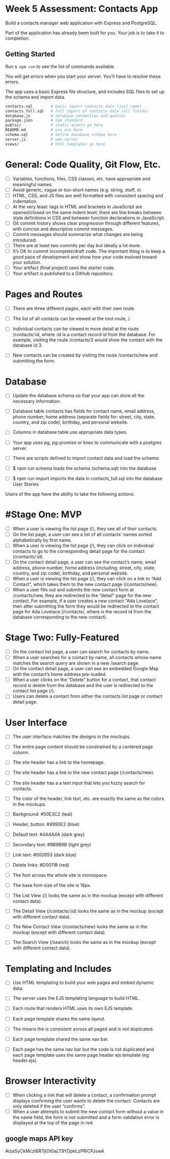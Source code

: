 # Week 5 Assessment: Contacts App

Build a contacts manager web application with Express and PostgreSQL.

Part of the application has already been built for you. Your job is to take it to completion.

## Getting Started

Run `$ npm run` to see the list of commands available.

You will get errors when you start your server. You'll have to resolve these errors.

The app uses a basic Express file structure, and includes SQL files to set up the schema and import data.

```sh
contacts.sql        # basic import contacts data (just name)
contacts_full.sql   # full import of contacts data (all fields)
database.js         # database connection and queries
package.json        # npm standard
public/             # static assets go here
README.md           # you are here
schema.sql          # define database schema here
server.js           # web server
views/              # html templates go here
```
# General: Code Quality, Git Flow, Etc.

- [ ] Variables, functions, files, CSS classes, etc. have appropriate and meaningful names. 
- [ ] Avoid generic, vague or too-short names (e.g. string, stuff, x)
- [ ]  HTML, CSS, and JS files are well formatted with consistent spacing and indentation. 
- [ ] At the very least: tags in HTML and brackets in JavaScript are opened/closed on the same indent level; there are line breaks between style definitions in CSS and between function declarations in JavaScript.
- [ ]  Git commit history shows clear progression through different features, with concise and descriptive commit messages. 
- [ ] Commit messages should summarize what changes are being introduced.
- [ ]  There are at least two commits per day but ideally a lot more. 
- [ ] It’s OK to commit incomplete/draft code. The important thing is to keep a good pace of development and show how your code evolved toward your solution.
- [ ]  Your artifact (final project) uses the starter code.
- [ ]  Your artifact is published to a GitHub repository.

# Pages and Routes

- [ ] There are three different pages, each with their own route.

- [ ] The list of all contacts can be viewed at the root route, /.
- [ ] Individual contacts can be viewed in more detail at the route /contacts/:id, where :id is a contact record id from the database. 
For example, visiting the route /contacts/3 would show the contact with the database id 3.
- [ ] New contacts can be created by visiting the route /contacts/new and submitting the form.
# Database

- [ ] Update the database schema so that your app can store all the necessary information.
- [ ] Database table contacts has fields for contact name, email address, phone number, home address (separate fields for: street, city, state, country, and zip code), birthday, and personal website.
- [ ] Columns in database table use appropriate data types.
- [ ] Your app uses pg, pg-promise or knex to communicate with a postgres server.
- [ ] There are scripts defined to import contact data and load the schema:

- [ ] $ npm run schema loads the schema (schema.sql) into the database
- [ ] $ npm run import imports the data in contacts_full.sql into the database
User Stories

Users of the app have the ability to take the following actions:

# #Stage One: MVP

 - [ ] When a user is viewing the list page (/), they see all of their contacts.
 - [ ] On the list page, a user can see a list of all contacts’ names sorted alphabetically by first name.
 - [ ] When a user is viewing the list page (/), they can click on individual contacts to go to the corresponding detail page for the contact (/contacts/:id).
 - [ ] On the contact detail page, a user can see the contact’s name, email address, phone number, home address (including: street, city, state, country, and zip code), birthday, and personal website.
 - [ ] When a user is viewing the list page (/), they can click on a link to “Add Contact”, which takes them to the new contact page (/contacts/new).
 - [ ] When a user fills out and submits the new contact form at /contacts/new, they are redirected to the “detail” page for the new contact. 
For example, if a user creates a new contact “Ada Lovelace”, then after submitting the form they would be redirected to the contact page for Ada Lovelace (/contacts/<id>, where <id> is the record id from the database corresponding to the new contact).

# Stage Two: Fully-Featured

 - [ ] On the contact list page, a user can search for contacts by name.
 - [ ] When a user searches for a contact by name, all contacts whose name matches the search query are shown in a new /search page.
 - [ ] On the contact detail page, a user can see an embedded Google Map with the contact’s home address pre-loaded.
 - [ ] When a user clicks on the “Delete” button for a contact, that contact record is delete from the database and the user is redirected to the contact list page (/).
 - [ ] Users can delete a contact from either the contacts list page or contact detail page.

# User Interface

- [ ] The user interface matches the designs in the mockups.

- [ ]  The entire page content should be constrained by a centered page column.
- [ ]  The site header has a link to the homepage.
- [ ]  The site header has a link to the new contact page (/contacts/new).
- [ ]  The site header has a a text input that lets you fuzzy search for contacts.
- [ ]  The color of the header, link text, etc. are exactly the same as the colors in the mockups.
- [ ]  Background: #50E3C2 (teal)
- [ ]  Header, button: #4990E2 (blue)
- [ ]  Default text: #4A4A4A (dark grey)
- [ ]  Secondary text: #9B9B9B (light grey)
- [ ]  Link text: #002653 (dark blue)
- [ ]  Delete links: #D0011B (red)
- [ ]  The font across the whole site is monospace.
- [ ]  The base font-size of the site is 16px.
- [ ]  The List View (/) looks the same as in the mockup (except with different contact data).
- [ ]  The Detail View (/contacts/:id) looks the same as in the mockup (except with different contact data).
- [ ]  The New Contact View (/contacts/new) looks the same as in the mockup (except with different contact data).
- [ ]  The Search View (/search) looks the same as in the mockup (except with different contact data).

# Templating and Includes

- [ ] Use HTML templating to build your web pages and embed dynamic data.

- [ ] The server uses the EJS templating language to build HTML.
- [ ] Each route that renders HTML uses its own EJS template.
- [ ] Each page template shares the same layout. 
- [ ] The means the <head> is consistent across all paged and is not duplicated.
- [ ] Each page template shared the same nav bar. 
- [ ] Each page has the same nav bar but the code is not duplicated and each page template uses the same page header ejs template (eg: header.ejs).

# Browser Interactivity

- [ ] When clicking a link that will delete a contact, a confirmation prompt displays confirming the user wants to delete the contact. Contacts are only deleted if the user “confirms”.
- [ ] When a user attempts to submit the new contact form without a value in the name field, the form is not submitted and a form validation error is displayed at the top of the page in red.

## google maps API key
AIzaSyCkMczI6R7jtOt0aLT9YDpkLzPRiCPJswA
